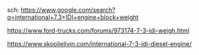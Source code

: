 sch: https://www.google.com/search?q=international+7.3+IDI+engine+block+weight

https://www.ford-trucks.com/forums/973174-7-3-idi-weigh.html

https://www.skoolielivin.com/international-7-3-idi-diesel-engine/
